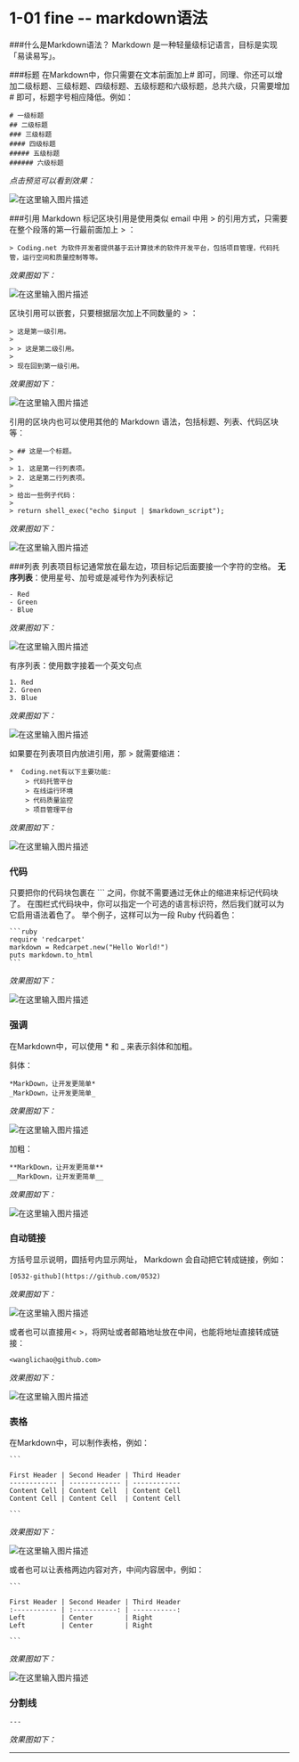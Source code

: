 # 1-01 fine -- markdown语法
###什么是Markdown语法？
Markdown 是一种轻量级标记语言，目标是实现「易读易写」。


###标题
在Markdown中，你只需要在文本前面加上# 即可，同理、你还可以增加二级标题、三级标题、四级标题、五级标题和六级标题，总共六级，只需要增加# 即可，标题字号相应降低。例如：

    # 一级标题
    ## 二级标题
    ### 三级标题
    #### 四级标题
    ##### 五级标题
    ###### 六级标题

*点击预览可以看到效果：*

![在这里输入图片描述][1]

###引用
Markdown 标记区块引用是使用类似 email 中用 > 的引用方式，只需要在整个段落的第一行最前面加上 > ：

    > Coding.net 为软件开发者提供基于云计算技术的软件开发平台，包括项目管理，代码托管，运行空间和质量控制等等。

*效果图如下：*

![在这里输入图片描述][2]

区块引用可以嵌套，只要根据层次加上不同数量的 > ：

    > 这是第一级引用。
    >
    > > 这是第二级引用。
    >
    > 现在回到第一级引用。

*效果图如下：*

![在这里输入图片描述][3]

引用的区块内也可以使用其他的 Markdown 语法，包括标题、列表、代码区块等：

    > ## 这是一个标题。
    >
    > 1. 这是第一行列表项。
    > 2. 这是第二行列表项。
    >
    > 给出一些例子代码：
    >
    > return shell_exec("echo $input | $markdown_script");

*效果图如下：*

![在这里输入图片描述][4]


###列表
列表项目标记通常放在最左边，项目标记后面要接一个字符的空格。
**无序列表**：使用星号、加号或是减号作为列表标记

    - Red
    - Green
    - Blue

*效果图如下：*

![在这里输入图片描述][5]


有序列表：使用数字接着一个英文句点

    1. Red
    2. Green
    3. Blue


*效果图如下：*

![在这里输入图片描述][6]

如果要在列表项目内放进引用，那 > 就需要缩进：

    *  Coding.net有以下主要功能:
        > 代码托管平台
        > 在线运行环境
        > 代码质量监控
        > 项目管理平台

*效果图如下：*

![在这里输入图片描述][7]


### 代码

只要把你的代码块包裹在 ``` 之间，你就不需要通过无休止的缩进来标记代码块了。
在围栏式代码块中，你可以指定一个可选的语言标识符，然后我们就可以为它启用语法着色了。
举个例子，这样可以为一段 Ruby 代码着色：

    ```ruby
    require 'redcarpet'
    markdown = Redcarpet.new("Hello World!")
    puts markdown.to_html
    ```

*效果图如下：*

![在这里输入图片描述][8]


### 强调

在Markdown中，可以使用 * 和 _ 来表示斜体和加粗。

斜体：

    *MarkDown，让开发更简单*
    _MarkDown，让开发更简单_

*效果图如下：*

![在这里输入图片描述][9]

加粗：

    **MarkDown，让开发更简单**
    __MarkDown，让开发更简单__

*效果图如下：*

![在这里输入图片描述][10]



### 自动链接
方括号显示说明，圆括号内显示网址， Markdown 会自动把它转成链接，例如：

    [0532-github](https://github.com/0532)

*效果图如下：*

![在这里输入图片描述][11]

或者也可以直接用< >，将网址或者邮箱地址放在中间，也能将地址直接转成链接：

    <wanglichao@github.com>

*效果图如下：*

![在这里输入图片描述][12]



### 表格
在Markdown中，可以制作表格，例如：

    ```

    First Header | Second Header | Third Header
    ------------ | ------------- | ------------
    Content Cell | Content Cell  | Content Cell
    Content Cell | Content Cell  | Content Cell

    ```

*效果图如下：*

![在这里输入图片描述][13]

或者也可以让表格两边内容对齐，中间内容居中，例如：

    ```

    First Header | Second Header | Third Header
    :----------- | :-----------: | -----------:
    Left         | Center        | Right
    Left         | Center        | Right

    ```

*效果图如下：*

![在这里输入图片描述][14]



  [1]: /pic/2015-01/1.png
  [2]: /pic/2015-01/2.png
  [3]: /pic/2015-01/3.png
  [4]: /pic/2015-01/4.png
  [5]: /pic/2015-01/5.png
  [6]: /pic/2015-01/6.png
  [7]: /pic/2015-01/7.png
  [8]: /pic/2015-01/8.png
  [9]: /pic/2015-01/9.png
  [10]: /pic/2015-01/10.png
  [11]: /pic/2015-01/11.png
  [12]: /pic/2015-01/12.png
  [13]: /pic/2015-01/13.png
  [14]: /pic/2015-01/14.png


### 分割线

```
---
```

*效果图如下：*

---
